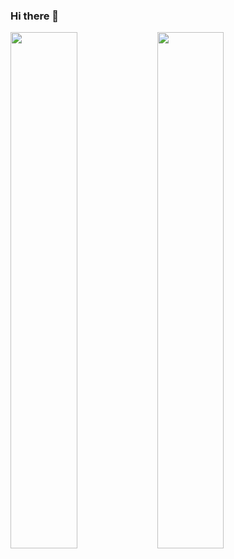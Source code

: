 ### Hi there 👋

<img align="left" width="46%"  src="https://github-readme-stats.vercel.app/api?username=Wais000&show_icons=true&theme=radical" />

<img align="left" width="46%"  src="https://github-readme-stats.vercel.app/api/top-langs/?username=Wais000&layout=compact" />


